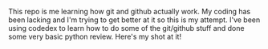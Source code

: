 This repo is me learning how git and github actually work. My coding has been lacking and I'm trying to get better at it so this is my attempt. I've been using codedex to learn how to do some of the git/github stuff and done some very basic python review. Here's my shot at it!